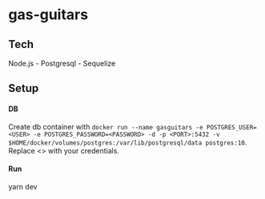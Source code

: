 # gas-guitars

## Tech
 Node.js - Postgresql - Sequelize

## Setup

 #### DB
  Create db container with `docker run --name gasguitars -e POSTGRES_USER=<USER> -e POSTGRES_PASSWORD=<PASSWORD> -d -p <PORT>:5432 -v $HOME/docker/volumes/postgres:/var/lib/postgresql/data postgres:10`. Replace <> with your credentials.

 #### Run
  yarn dev
